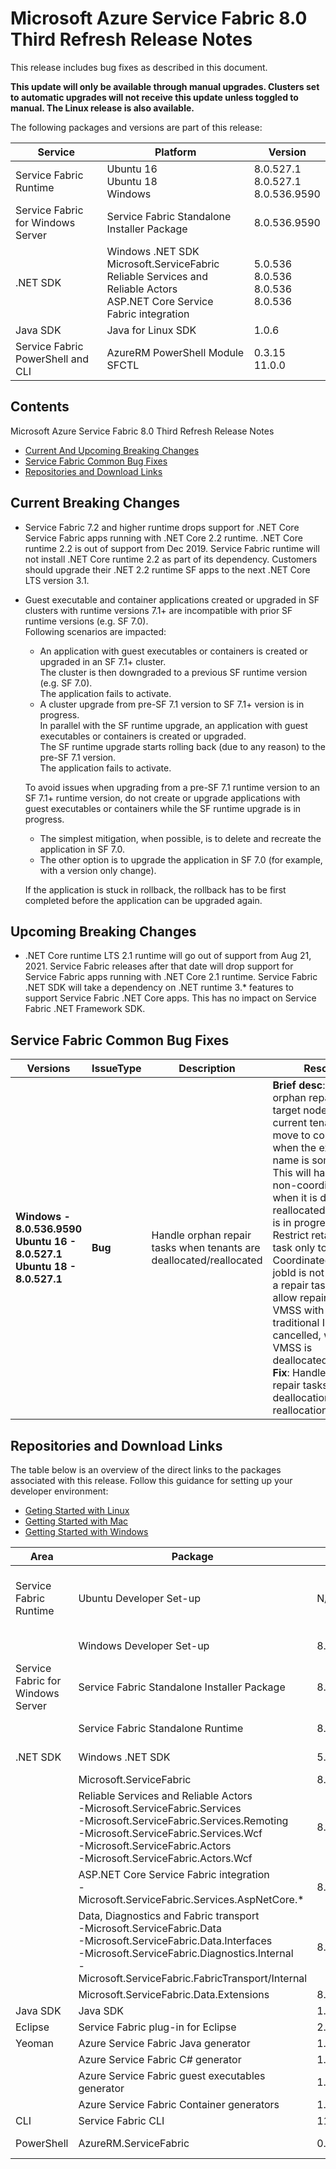 # Microsoft Azure Service Fabric 8.0 Third Refresh Release Notes

This release includes bug fixes as described in this document.

**This update will only be available through manual upgrades. Clusters set to automatic upgrades will not receive this update unless toggled to manual. The Linux release is also available.**

The following packages and versions are part of this release:

| Service | Platform | Version |
|---------|----------|---------|
|Service Fabric Runtime| Ubuntu 16 <br> Ubuntu 18 <br> Windows | 8.0.527.1 <br>  8.0.527.1 <br> 8.0.536.9590  |
|Service Fabric for Windows Server|Service Fabric Standalone Installer Package | 8.0.536.9590 |
|.NET SDK |Windows .NET SDK <br> Microsoft.ServiceFabric <br> Reliable Services and Reliable Actors <br> ASP.NET Core Service Fabric integration| 5.0.536  <br> 8.0.536 <br> 8.0.536 <br> 8.0.536 |
|Java SDK  |Java for Linux SDK  | 1.0.6 |
|Service Fabric PowerShell and CLI | AzureRM PowerShell Module  <br> SFCTL |  0.3.15  <br> 11.0.0 |


## Contents 

Microsoft Azure Service Fabric 8.0 Third Refresh Release Notes

* [Current And Upcoming Breaking Changes](#Current-And-Upcoming-Breaking-Changes)
* [Service Fabric Common Bug Fixes](#service-fabric-common-bug-fixes)
* [Repositories and Download Links](#repositories-and-download-links)


## Current Breaking Changes
* Service Fabric 7.2 and higher runtime drops support for .NET Core Service Fabric apps running with .NET Core 2.2 runtime. .NET Core runtime 2.2 is out of support from Dec 2019. Service Fabric runtime will not install .NET Core runtime 2.2 as part of its dependency. Customers should upgrade their .NET 2.2 runtime SF apps to the next .NET Core LTS version 3.1.<br>
* Guest executable and container applications created or upgraded in SF clusters with runtime versions 7.1+ are incompatible with prior SF runtime versions (e.g. SF 7.0).<br/>
    Following scenarios are impacted:<br/>
    * An application with guest executables or containers is created or upgraded in an SF 7.1+ cluster.<br/>
    The cluster is then downgraded to a previous SF runtime version (e.g. SF 7.0).<br/>
    The application fails to activate.<br/>
    * A cluster upgrade from pre-SF 7.1 version to SF 7.1+ version is in progress.<br/>
    In parallel with the SF runtime upgrade, an application with guest executables or containers is created or upgraded.<br/>
    The SF runtime upgrade starts rolling back (due to any reason) to the pre-SF 7.1 version.<br/>
    The application fails to activate.<br/>

    To avoid issues when upgrading from a pre-SF 7.1 runtime version to an SF 7.1+ runtime version, do not create or upgrade applications with guest executables or containers while the SF runtime upgrade is in progress.<br/>
    * The simplest mitigation, when possible, is to delete and recreate the application in SF 7.0.<br/>
    * The other option is to upgrade the application in SF 7.0 (for example, with a version only change).<br/>

    If the application is stuck in rollback, the rollback has to be first completed before the application can be upgraded again.


## Upcoming Breaking Changes
* .NET Core runtime LTS 2.1 runtime will go out of support from Aug 21, 2021. Service Fabric releases after that date will drop support for Service Fabric apps running with .NET Core 2.1 runtime. Service Fabric .NET SDK will take a dependency on .NET runtime 3.* features to support Service Fabric .NET Core apps.  This has no impact on Service Fabric .NET Framework SDK.


## Service Fabric Common Bug Fixes

| Versions | IssueType | Description | Resolution | 
|-|-|-|-|
| **Windows - 8.0.536.9590<br>Ubuntu 16 - 8.0.527.1<br>Ubuntu 18 - 8.0.527.1** | **Bug** | Handle orphan repair tasks when tenants are deallocated/reallocated | **Brief desc**: Query for orphan repair tasks with target nodes in the current tenant, and move to completion when the executor name is something else. This will happen for a non-coordinated VMSS when it is deallocated-reallocated while a job is in progress.<br>Restrict retaining repair task only to CoordinatedMR, when a jobId is not present for a repair task. This will allow repair task for a VMSS with the traditional IS to be cancelled, when the VMSS is deallocated/reallocated.<br>**Fix**: Handle orphan repair tasks for deallocation-reallocation.<br> |


## Repositories and Download Links
The table below is an overview of the direct links to the packages associated with this release. 
Follow this guidance for setting up your developer environment: 
* [Geting Started with Linux](https://docs.microsoft.com/azure/service-fabric/service-fabric-get-started-linux)
* [Getting Started with Mac](https://docs.microsoft.com/azure/service-fabric/service-fabric-get-started-mac)
* [Getting Started with Windows](https://docs.microsoft.com/azure/service-fabric/service-fabric-get-started)

| Area | Package | Version | Repository | Direct Download Link |
|-|-|-|-|-|
|Service Fabric Runtime |Ubuntu Developer Set-up | N/A |N/A | Cluster Runtime: https://apt-mo.trafficmanager.net/repos/servicefabric/pool/main/s/servicefabric <br> Service Fabric SDK for local cluster setup: https://apt-mo.trafficmanager.net/repos/servicefabric/pool/main/s/servicefabricsdkcommon/ <br> Container image: https://hub.docker.com/r/microsoft/service-fabric-onebox/ 
|| Windows Developer Set-up| 8.0.536.9590 | N/A | https://download.microsoft.com/download/b/8/a/b8a2fb98-0ec1-41e5-be98-9d8b5abf7856/MicrosoftServiceFabric.8.0.536.9590.exe |
|Service Fabric for Windows Server |Service Fabric Standalone Installer Package | 8.0.536.9590 |N/A | https://download.microsoft.com/download/8/3/6/836E3E99-A300-4714-8278-96BC3E8B5528/8.0.536.9590/Microsoft.Azure.ServiceFabric.WindowsServer.8.0.536.9590.zip |
||Service Fabric Standalone Runtime | 8.0.536.9590 |N/A | https://download.microsoft.com/download/B/0/B/B0BCCAC5-65AA-4BE3-AB13-D5FF5890F4B5/8.0.536.9590/MicrosoftAzureServiceFabric.8.0.536.9590.cab |
|.NET SDK |Windows .NET SDK | 5.0.536 |8.0.536 | https://download.microsoft.com/download/b/8/a/b8a2fb98-0ec1-41e5-be98-9d8b5abf7856/MicrosoftServiceFabricSDK.5.0.536.msi |
||Microsoft.ServiceFabric | 8.0.536 |N/A |https://www.nuget.org |
||Reliable Services and Reliable Actors<br>\-Microsoft.ServiceFabric.Services<br>\-Microsoft.ServiceFabric.Services.Remoting<br>\-Microsoft.ServiceFabric.Services.Wcf <br>\-Microsoft.ServiceFabric.Actors <br>\-Microsoft.ServiceFabric.Actors.Wcf | 8.0.536 |https://github.com/Azure/service-fabric-services-and-actors-dotnet |https://www.nuget.org |
||ASP.NET Core Service Fabric integration<br>\-Microsoft.ServiceFabric.Services.AspNetCore.*| 8.0.536 |https://github.com/Azure/service-fabric-aspnetcore |https://www.nuget.org |
||Data, Diagnostics and Fabric transport<br>\-Microsoft.ServiceFabric.Data <br>\-Microsoft.ServiceFabric.Data.Interfaces <br>\-Microsoft.ServiceFabric.Diagnostics.Internal <br>\-Microsoft.ServiceFabric.FabricTransport/Internal | 8.0.536 |N/A| https://www.nuget.org |
||Microsoft.ServiceFabric.Data.Extensions | 8.0.536 | N/A |https://www.nuget.org |
|Java SDK |Java SDK | 1.0.6 |N/A |https://mvnrepository.com/artifact/com.microsoft.servicefabric/sf-actors/1.0.6 |
|Eclipse |Service Fabric plug-in for Eclipse | 2.0.7 | N/A |N/A |
|Yeoman |Azure Service Fabric Java generator | 1.0.7 |https://github.com/Azure/generator-azuresfjava |N/A |
||Azure Service Fabric C# generator | 1.0.9 |https://github.com/Azure/generator-azuresfcsharp |N/A |
||Azure Service Fabric guest executables generator | 1.0.1 |https://github.com/Azure/generator-azuresfguest |N/A|
||Azure Service Fabric Container generators | 1.0.1 |https://github.com/Azure/generator-azuresfcontainer |N/A |
|CLI |Service Fabric CLI | 11.0.0 |https://github.com/Azure/service-fabric-cli |https://pypi.python.org/pypi/sfctl |
|PowerShell |AzureRM.ServiceFabric | 0.3.15 |https://github.com/Azure/azure-powershell/tree/preview/src/ResourceManager/ServiceFabric |https://www.powershellgallery.com/packages/AzureRM.ServiceFabric/0.3.15  |
